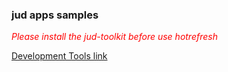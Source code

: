 ### jud apps samples

*<font color="red">Please install the jud-toolkit before use hotrefresh*

[Development Tools link](https://github.com/alibaba/jud_toolchain)